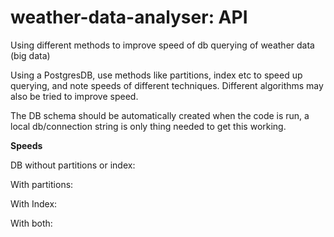 # weather-data-analyser: API
Using different methods to improve speed of db querying of weather data (big data)

Using a PostgresDB, use methods like partitions, index etc to speed up querying, and note speeds of different techniques. Different algorithms may also be tried to improve speed.

The DB schema should be automatically created when the code is run, a local db/connection string is only thing needed to get this working.


**Speeds**

DB without partitions or index:

With partitions:

With Index:

With both:

